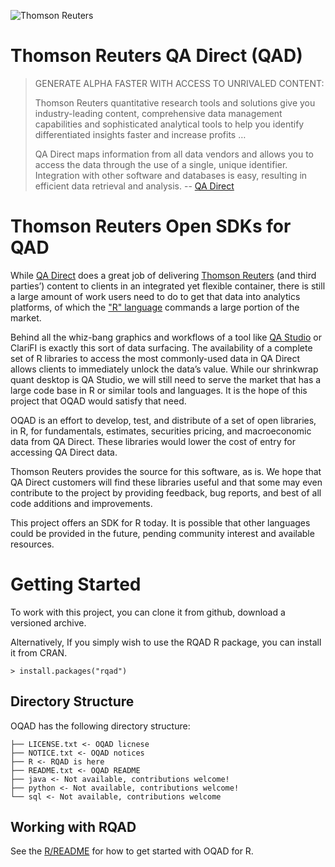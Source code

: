 ![Thomson Reuters](http://cdn1.im.thomsonreuters.com/wp-content/themes/Im/images/tr-logo.png)
# Thomson Reuters QA Direct (QAD)

> GENERATE ALPHA FASTER WITH ACCESS TO UNRIVALED CONTENT:
>
> Thomson Reuters quantitative research tools and solutions give you industry-leading content, comprehensive data management capabilities and sophisticated analytical tools to help you identify differentiated insights faster and increase profits
> …
> 
> QA Direct maps information from all data vendors and allows you to access the data through the use of a single, unique identifier. Integration with other software and databases is easy, resulting in efficient data retrieval and analysis.
-- [QA Direct](http://im.thomsonreuters.com/solutions/quantitative-research-tools/qa-direct/)

# Thomson Reuters Open SDKs for QAD
While [QA Direct](http://thomsonreuters.com/products_services/financial/financial_products/a-z/QA_Direct/) does a great job of delivering [Thomson Reuters](http://www.thomsonreuters.com) (and third parties’) content to clients in an integrated yet flexible container, there is still a large amount of work users need to do to get that data into analytics platforms, of which the ["R" language](http://www.r-project.org) commands a large portion of the market.

Behind all the whiz-bang graphics and workflows of a tool like [QA Studio](http://im.thomsonreuters.com/solutions/quantitative-research-tools/qa-studio/) or ClariFI is exactly this sort of data surfacing. The availability of a complete set of R libraries to access the most commonly-used data in QA Direct allows clients to immediately unlock the data’s value. While our shrinkwrap quant desktop is QA Studio, we will still need to serve the market that has a large code base in R or similar tools and languages. It is the hope of this project that OQAD would satisfy that need.

OQAD is an effort to develop, test, and distribute of a set of open libraries, in R, for fundamentals, estimates, securities pricing, and macroeconomic data from QA Direct.  These libraries would lower the cost of entry for accessing QA Direct data.

Thomson Reuters provides the source for this software, as is.  We hope that QA Direct customers will find these libraries useful and that some may even contribute to the project by providing feedback, bug reports, and best of all code additions and improvements. 

This project offers an SDK for R today.  It is possible that other languages could be provided in the future, pending community interest and available resources.

# Getting Started
To work with this project, you can clone it from github, download a versioned archive.  

Alternatively, If you simply wish to use the RQAD R package, you can install it from CRAN.

	> install.packages("rqad")


## Directory Structure

OQAD has the following directory structure:

```
├── LICENSE.txt <- OQAD licnese
├── NOTICE.txt <- OQAD notices
├── R <- RQAD is here
├── README.txt <- OQAD README
├── java <- Not available, contributions welcome!
├── python <- Not available, contributions welcome!
└── sql <- Not available, contributions welcome

```

## Working with RQAD

See the [R/README](R/README.md) for how to get started with OQAD for R.

